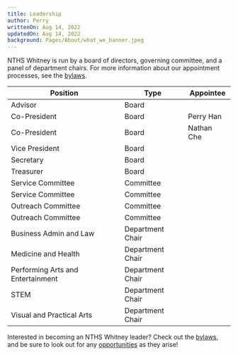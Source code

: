 ```yaml
---
title: Leadership
author: Perry
writtenOn: Aug 14, 2022
updatedOn: Aug 14, 2022
background: Pages/About/what_we_banner.jpeg
---
```


[//]: # (METADATA FIELDS)
[//]: # (heroTitle: Title that will be overlayed over the image. If omitted, the article title)
[//]: # (title: Title of the article; required)
[//]: # (author: Author of the article)
[//]: # (writtenOn: Date article was first written)
[//]: # (updatedOn: Date article was last updated)
[//]: # (background: Background image of header. If omitted, heroTitle will not be shown. Must point to a file in the public folder. Root is /public, so an image in /public/Assets/img.png would be written as Assets/img.png.)

NTHS Whitney is run by a board of directors, governing committee, and a panel of department chairs.
For more information about our appointment processes, see the [bylaws](membership/bylaws).

| Position | Type | Appointee | 
| --- | --- | --- |
| Advisor | Board | |
| Co-President | Board | Perry Han |
| Co-President | Board | Nathan Che |
| Vice President | Board |  |
| Secretary | Board |  |
| Treasurer | Board |  |
| Service Committee | Committee |  |
| Service Committee | Committee |  |
| Outreach Committee | Committee |  |
| Outreach Committee | Committee |  |
| Business Admin and Law | Department Chair |  |
| Medicine and Health | Department Chair |  |
| Performing Arts and Entertainment | Department Chair |  |
| STEM | Department Chair |  |
| Visual and Practical Arts | Department Chair |  |

Interested in becoming an NTHS Whitney leader? Check out the [bylaws](membership/bylaws), and be sure to look out for any [opportunities](opportunities) as they arise!